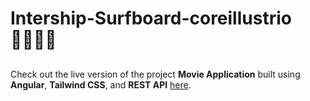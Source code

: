 # Intership-Surfboard-coreillustrio 🏄🏻‍♂️✨

## 
Check out the live version of the project **Movie Application** built using **Angular**, **Tailwind CSS**, and **REST API** [here](https://my-lo-disney.web.app/login).

